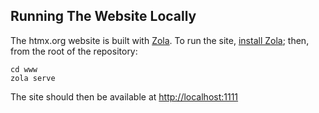 ## Running The Website Locally

The htmx.org website is built with [Zola](https://www.getzola.org/). To run the site,
[install Zola](https://www.getzola.org/documentation/getting-started/installation/); then, from the root of the
repository:

```
cd www
zola serve
```

The site should then be available at <http://localhost:1111>
